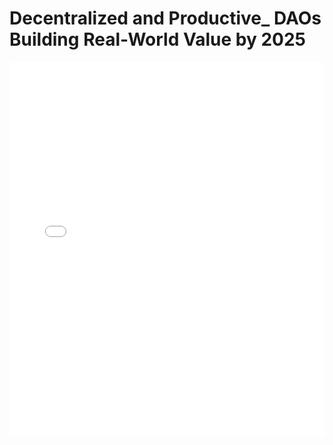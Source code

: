 # Decentralized and Productive_ DAOs Building Real-World Value by 2025

<embed src="Decentralized and Productive_ DAOs Building Real-World Value by 2025.pdf" type="application/pdf" width="100%" height="600px">
